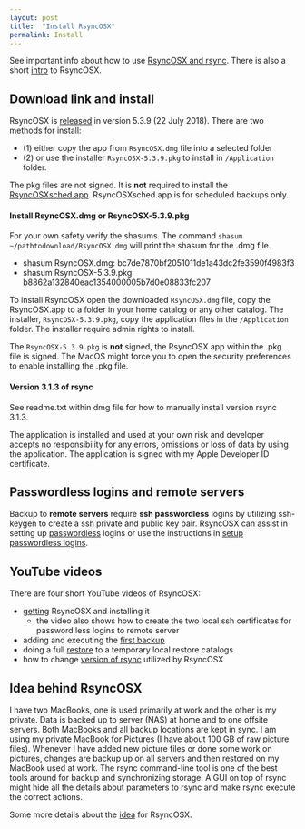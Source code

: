 ```yaml
---
layout: post
title:  "Install RsyncOSX"
permalink: Install
---
```

See important info about how to use [RsyncOSX and rsync](/HowtoUseRsyncOSX). There is also a short [intro](/Intro) to RsyncOSX.

## Download link and install

RsyncOSX is [released](https://github.com/rsyncOSX/RsyncOSX/releases/tag/v5.3.9) in version 5.3.9 (22 July 2018). There are two methods for install:

- (1) either copy the app from `RsyncOSX.dmg` file into a selected folder
- (2) or use the installer `RsyncOSX-5.3.9.pkg` to install in `/Application` folder.

The pkg files are not signed. It is **not** required to install the [RsyncOSXsched.app](https://github.com/rsyncOSX/RsyncOSXsched). RsyncOSXsched.app is for scheduled backups only.

#### Install RsyncOSX.dmg or  RsyncOSX-5.3.9.pkg

For your own safety verify the shasums. The command `shasum ~/pathtodownload/RsyncOSX.dmg` will print the shasum for the .dmg file.

- shasum RsyncOSX.dmg: bc7de7870bf2051011de1a43dc2fe3590f4983f3
- shasum RsyncOSX-5.3.9.pkg: b8862a132840eac1354000005b7d0e08833fc207

To install RsyncOSX open the downloaded `RsyncOSX.dmg` file, copy the RsyncOSX.app to a folder in your home catalog or any other catalog. The installer, `RsyncOSX-5.3.9.pkg`, copy the application files in the `/Application` folder. The installer require admin rights to install.

The `RsyncOSX-5.3.9.pkg` is **not** signed, the RsyncOSX app within the .pkg file is signed. The MacOS might force you to open the security preferences to enable installing the .pkg file.

#### Version 3.1.3 of rsync

See readme.txt within dmg file for how to manually install version rsync 3.1.3.

The application is installed and used at your own risk and developer accepts no responsibility for any errors, omissions or loss of data by using the application. The application is signed with my Apple Developer ID certificate.

## Passwordless logins and remote servers

Backup to **remote servers** require **ssh passwordless** logins by utilizing ssh-keygen to create a ssh private and public key pair. RsyncOSX can assist in setting up [passwordless](/ssh) logins or use the instructions in [setup passwordless logins](/PasswordlessLogin).

## YouTube videos

There are four short YouTube videos of RsyncOSX:

- [getting](https://youtu.be/MrT8NzdF9dE) RsyncOSX and installing it
  - the video also shows how to create the two local ssh certificates for password less logins to remote server
- adding and executing the [first backup](https://youtu.be/8oe1lKgiDx8)
- doing a full [restore](https://youtu.be/-R6n_8fl6Ls) to a temporary local restore catalogs
- how to change [version of rsync](https://youtu.be/mVFL25-lo6Y) utilized by RsyncOSX


## Idea behind RsyncOSX

I have two MacBooks, one is used primarily at work and the other is my private. Data is backed up to server (NAS) at home and to one offsite servers. Both MacBooks and all backup locations are kept in sync. I am using my private MacBook for Pictures (I have about 100 GB of raw picture files). Whenever I have added new picture files or done some work on pictures, changes are backup up on all servers and then restored on my MacBook used at work. The rsync command-line tool is one of the best tools around for backup and synchronizing storage. A GUI on top of rsync might hide all the details about parameters to rsync and make rsync execute the correct actions.

Some more details about the [idea](/Idea) for RsyncOSX.
